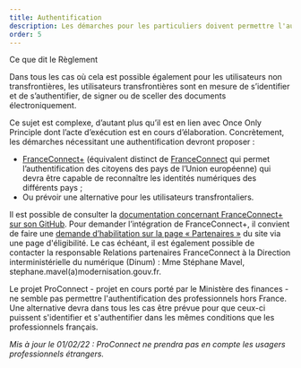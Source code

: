 ```yaml
---
title: Authentification
description: Les démarches pour les particuliers doivent permettre l'authentification des particuliers et des entreprises de l’Union Européenne.
order: 5
---
```


<div class="fr-callout"> 
<p class="fr-callout__title">Ce que dit le Règlement</p> 
<p class="fr-callout__text">Dans tous les cas où cela est possible également pour les utilisateurs non transfrontières, les utilisateurs transfrontières sont en mesure de s’identifier et de s’authentifier, de signer ou de sceller des documents électroniquement.</p> 
</div> 

Ce sujet est complexe, d’autant plus qu’il est en lien avec Once Only Principle dont l’acte d’exécution est en cours d’élaboration. Concrètement, les démarches nécessitant une authentification devront proposer&nbsp;:

* [FranceConnect+](https://franceconnect.gouv.fr/france-connect-plus) (équivalent distinct de [FranceConnect](https://franceconnect.gouv.fr/) qui permet l’authentification des citoyens des pays de l’Union européenne) qui devra être capable de reconnaître les identités numériques des différents pays&nbsp;;
* Ou prévoir une alternative pour les utilisateurs transfrontaliers.

Il est possible de consulter la [documentation concernant FranceConnect+ sur son GitHub](https://github.com/france-connect/Documentation-FranceConnect-Plus). Pour demander l’intégration de FranceConnect+, il convient de faire une [demande d’habilitation sur la page «&nbsp;Partenaires&nbsp;»](https://franceconnect.gouv.fr/partenaires) du site via une page d'éligibilité. Le cas échéant, il est également possible de contacter la responsable Relations partenaires FranceConnect à la Direction interministérielle du numérique (Dinum)&nbsp;: Mme Stéphane Mavel, stephane.mavel(a)modernisation.gouv.fr.

<div class="fr-highlight">
	<p>Le projet ProConnect - projet en cours porté par le Ministère des finances - ne semble pas permettre l'authentification des professionnels hors France. Une alternative devra dans tous les cas être prévue pour que ceux-ci puissent s'identifier et s'authentifier dans les mêmes conditions que les professionnels français.
	</p>
</div>

_Mis à jour le 01/02/22 : ProConnect ne prendra pas en compte les usagers professionnels étrangers._
